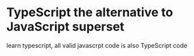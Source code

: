 # TypeScript the alternative to JavaScript superset

learn typescript, all valid javascrpt code is also TypeScript code
